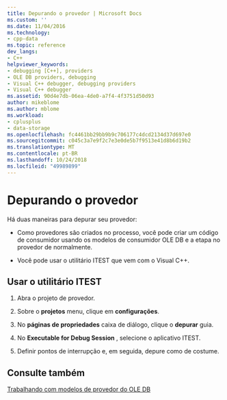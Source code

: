 ```yaml
---
title: Depurando o provedor | Microsoft Docs
ms.custom: ''
ms.date: 11/04/2016
ms.technology:
- cpp-data
ms.topic: reference
dev_langs:
- C++
helpviewer_keywords:
- debugging [C++], providers
- OLE DB providers, debugging
- Visual C++ debugger, debugging providers
- Visual C++ debugger
ms.assetid: 90d4e7db-06ea-4de0-a7f4-4f3751d50d93
author: mikeblome
ms.author: mblome
ms.workload:
- cplusplus
- data-storage
ms.openlocfilehash: fc4461bb29bb9b9c706177c4dcd2134d37d697e0
ms.sourcegitcommit: c045c3a7e9f2c7e3e0de5b7f9513e41d8b6d19b2
ms.translationtype: MT
ms.contentlocale: pt-BR
ms.lasthandoff: 10/24/2018
ms.locfileid: "49989899"
---
```

# <a name="debugging-your-provider"></a>Depurando o provedor

Há duas maneiras para depurar seu provedor:  
  
- Como provedores são criados no processo, você pode criar um código de consumidor usando os modelos de consumidor OLE DB e a etapa no provedor de normalmente.  
  
- Você pode usar o utilitário ITEST que vem com o Visual C++.  
  
## <a name="to-use-the-itest-utility"></a>Usar o utilitário ITEST  
  
1. Abra o projeto de provedor.  
  
1. Sobre o **projetos** menu, clique em **configurações**.  
  
1. No **páginas de propriedades** caixa de diálogo, clique o **depurar** guia.  
  
1. No **Executable for Debug Session** , selecione o aplicativo ITEST.  
  
1. Definir pontos de interrupção e, em seguida, depure como de costume.  
  
## <a name="see-also"></a>Consulte também  

[Trabalhando com modelos de provedor do OLE DB](../../data/oledb/working-with-ole-db-provider-templates.md)